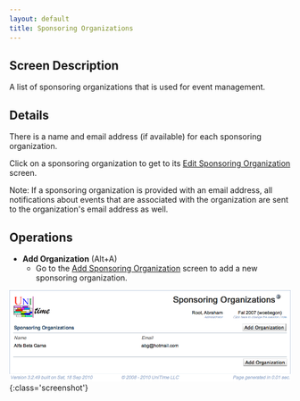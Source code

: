 ```yaml
---
layout: default
title: Sponsoring Organizations
---
```



## Screen Description

A list of sponsoring organizations that is used for event management.

## Details

There is a name and email address (if available) for each sponsoring organization.

Click on a sponsoring organization to get to its [Edit Sponsoring Organization](edit-sponsoring-organization) screen.

Note: If a sponsoring organization is provided with an email address, all notifications about events that are associated with the organization are sent to the organization's email address as well.

## Operations

* **Add Organization** (Alt+A)
	* Go to the [Add Sponsoring Organization](add-sponsoring-organization) screen to add a new sponsoring organization.


![Sponsoring Organizations](images/sponsoring-organizations-1.png){:class='screenshot'}
